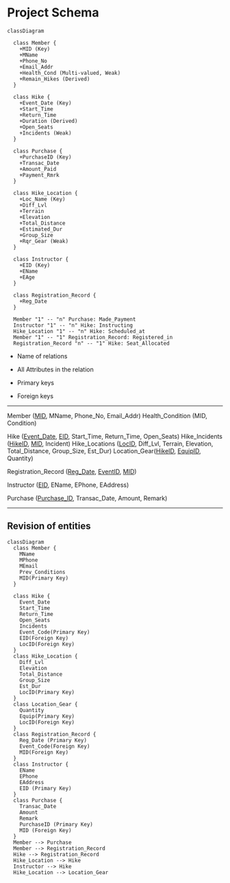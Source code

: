 # Project Schema

```mermaid
classDiagram

  class Member {
    +MID (Key)
    +MName
    +Phone_No
    +Email_Addr
    +Health_Cond (Multi-valued, Weak)
    +Remain_Hikes (Derived)
  }

  class Hike {
    +Event_Date (Key)
    +Start_Time
    +Return_Time
    +Duration (Derived)
    +Open_Seats
    +Incidents (Weak)
  }

  class Purchase {
    +PurchaseID (Key)
    +Transac_Date
    +Amount_Paid
    +Payment_Rmrk
  }

  class Hike_Location {
    +Loc_Name (Key)
    +Diff_Lvl
    +Terrain
    +Elevation
    +Total_Distance
    +Estimated_Dur
    +Group_Size
    +Rqr_Gear (Weak)
  }

  class Instructor {
    +EID (Key)
    +EName
    +EAge
  }

  class Registration_Record {
    +Reg_Date
  }

  Member "1" -- "n" Purchase: Made_Payment
  Instructor "1" -- "n" Hike: Instructing
  Hike_Location "1" -- "n" Hike: Scheduled_at
  Member "1" -- "1" Registration_Record: Registered_in
  Registration_Record "n" -- "1" Hike: Seat_Allocated
```

+ Name of relations

+ All Attributes in the relation

+ Primary keys

+ Foreign keys

---

Member (<ins>MID</ins>, MName, Phone_No, Email_Addr)
Health_Condition (MID, Condition)

Hike (<ins>Event_Date</ins>, <ins>EID</ins>, Start_Time, Return_Time, Open_Seats)
Hike_Incidents (<ins>HikeID</ins>, <ins>MID</ins>, Incident)
Hike_Locations (<ins>LocID</ins>, Diff_Lvl, Terrain, Elevation, Total_Distance, Group_Size, Est_Dur)
Location_Gear(<ins>HikeID</ins>, <ins>EquipID</ins>, Quantity)

Registration_Record (<ins>Reg_Date</ins>, <ins>EventID</ins>, <ins>MID</ins>)

Instructor (<ins>EID</ins>, EName, EPhone, EAddress)

Purchase (<ins>Purchase_ID</ins>, Transac_Date, Amount, Remark)

---

## Revision of entities

```mermaid
classDiagram
  class Member {
    MName
    MPhone
    MEmail
    Prev_Conditions
    MID(Primary Key)
  }
  
  class Hike {
    Event_Date
    Start_Time
    Return_Time
    Open_Seats
    Incidents
    Event_Code(Primary Key)
    EID(Foreign Key)
    LocID(Foreign Key)
  }
  class Hike_Location {
    Diff_Lvl
    Elevation
    Total_Distance
    Group_Size
    Est_Dur
    LocID(Primary Key)
  }
  class Location_Gear {
    Quantity
    Equip(Primary Key)
    LocID(Foreign Key)
  }
  class Registration_Record {
    Reg_Date (Primary Key)
    Event_Code(Foreign Key)
    MID(Foreign Key)
  }
  class Instructor {
    EName
    EPhone
    EAddress
    EID (Primary Key)
  }
  class Purchase {
    Transac_Date
    Amount
    Remark
    PurchaseID (Primary Key)
    MID (Foreign Key)
  }
  Member --> Purchase
  Member --> Registration_Record
  Hike --> Registration_Record
  Hike_Location --> Hike
  Instructor --> Hike
  Hike_Location --> Location_Gear
```
